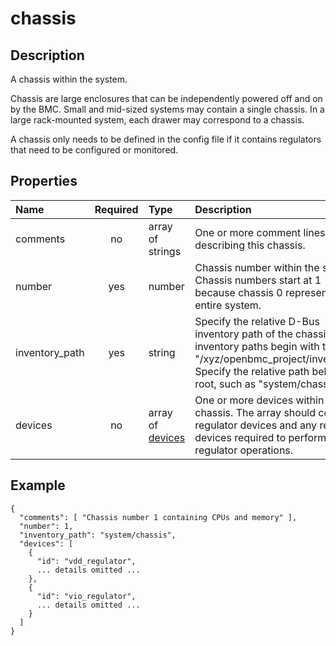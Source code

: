 # chassis

## Description

A chassis within the system.

Chassis are large enclosures that can be independently powered off and on by the
BMC. Small and mid-sized systems may contain a single chassis. In a large
rack-mounted system, each drawer may correspond to a chassis.

A chassis only needs to be defined in the config file if it contains regulators
that need to be configured or monitored.

## Properties

| Name           | Required | Type                          | Description                                                                                                                                                                                              |
| :------------- | :------: | :---------------------------- | :------------------------------------------------------------------------------------------------------------------------------------------------------------------------------------------------------- |
| comments       |    no    | array of strings              | One or more comment lines describing this chassis.                                                                                                                                                       |
| number         |   yes    | number                        | Chassis number within the system. Chassis numbers start at 1 because chassis 0 represents the entire system.                                                                                             |
| inventory_path |   yes    | string                        | Specify the relative D-Bus inventory path of the chassis. Full inventory paths begin with the root "/xyz/openbmc_project/inventory". Specify the relative path below the root, such as "system/chassis". |
| devices        |    no    | array of [devices](device.md) | One or more devices within the chassis. The array should contain regulator devices and any related devices required to perform regulator operations.                                                     |

## Example

```
{
  "comments": [ "Chassis number 1 containing CPUs and memory" ],
  "number": 1,
  "inventory_path": "system/chassis",
  "devices": [
    {
      "id": "vdd_regulator",
      ... details omitted ...
    },
    {
      "id": "vio_regulator",
      ... details omitted ...
    }
  ]
}
```
